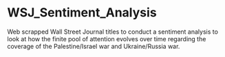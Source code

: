 # WSJ_Sentiment_Analysis
Web scrapped Wall Street Journal titles to conduct a sentiment analysis to look at how the finite pool of attention evolves over time regarding the coverage of the Palestine/Israel war and Ukraine/Russia war.
